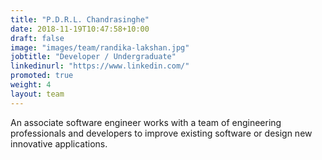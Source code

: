 ```yaml
---
title: "P.D.R.L. Chandrasinghe"
date: 2018-11-19T10:47:58+10:00
draft: false
image: "images/team/randika-lakshan.jpg"
jobtitle: "Developer / Undergraduate"
linkedinurl: "https://www.linkedin.com/"
promoted: true
weight: 4
layout: team
---
```


An associate software engineer works with a team of engineering professionals and developers to improve existing software or design new  innovative applications.